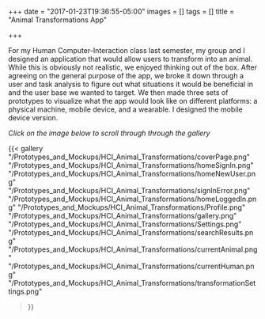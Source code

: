 +++
date = "2017-01-23T19:36:55-05:00"
images = []
tags = []
title = "Animal Transformations App"

+++

For my Human Computer-Interaction class last semester, my group and I designed an application that would allow users to transform into an animal. While this is obviously not realistic, we enjoyed thinking out of the box. After agreeing on the general purpose of the app, we broke it down through a user and task analysis to figure out what situations it would be beneficial in and the user base we wanted to target. We then made three sets of prototypes to visualize what the app would look like on different platforms: a physical machine, mobile device, and a wearable. I designed the mobile device version.

*Click on the image below to scroll through through the gallery*

{{< gallery
    "/Prototypes_and_Mockups/HCI_Animal_Transformations/coverPage.png"
    "/Prototypes_and_Mockups/HCI_Animal_Transformations/homeSignIn.png"
    "/Prototypes_and_Mockups/HCI_Animal_Transformations/homeNewUser.png"
    "/Prototypes_and_Mockups/HCI_Animal_Transformations/signInError.png"
    "/Prototypes_and_Mockups/HCI_Animal_Transformations/homeLoggedIn.png"
    "/Prototypes_and_Mockups/HCI_Animal_Transformations/Profile.png"
    "/Prototypes_and_Mockups/HCI_Animal_Transformations/gallery.png"
    "/Prototypes_and_Mockups/HCI_Animal_Transformations/Settings.png"
    "/Prototypes_and_Mockups/HCI_Animal_Transformations/searchResults.png"
    "/Prototypes_and_Mockups/HCI_Animal_Transformations/currentAnimal.png"
    "/Prototypes_and_Mockups/HCI_Animal_Transformations/currentHuman.png"
    "/Prototypes_and_Mockups/HCI_Animal_Transformations/transformationSettings.png"
>}}
